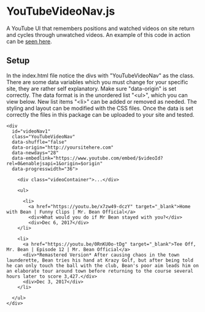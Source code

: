 # YouTubeVideoNav.js

A YouTube UI that remembers positions and watched videos on site return and cycles through unwatched videos. 
An example of this code in action can be [seen here](http://cowardlyvigilantes.com/).

## Setup

In the index.html file notice the divs with "YouTubeVideoNav" as the class. There are some data variables 
which you must change for your specific site, they are rather self explanatory. Make sure "data-origin" is 
set correctly. The data format is in the unordered list "&lt;ul&gt;", which you can view below. New list 
items "&lt;li&gt;" can be added or removed as needed. The styling and layout can be modified with the CSS 
files. Once the data is set correctly the files in this package can be uploaded to your site and tested.

```
<div 
  id="videoNav1"
  class="YouTubeVideoNav"
  data-shuffle="false"
  data-origin="http://yoursitehere.com"
  data-newdays="28"
  data-embedlink="https://www.youtube.com/embed/$videoId?rel=0&enablejsapi=1&origin=$origin"
  data-progresswidth="36">
    
    <div class="videoContainer">...</div>

    <ul>
    
      <li>
        <a href="https://youtu.be/x7zw49-dczY" target="_blank">Home with Bean | Funny Clips | Mr. Bean Official</a>
        <div>What would you do if Mr Bean stayed with you?</div>
        <div>Dec 6, 2017</div>
    </li>
    
    <li>
      <a href="https://youtu.be/0RnKU0o-tDg" target="_blank">Tee Off, Mr. Bean | Episode 12 | Mr. Bean Official</a>
      <div>*Remastered Version* After causing chaos in the town launderette, Bean tries his hand at Krazy Golf, but after being told he can only touch the ball with the club, Bean's poor aim leads him on an elaborate tour around town before returning to the course several hours later to score 3,427.</div>
      <div>Dec 3, 2017</div>
    </li>
    
  </ul>
</div>
```
